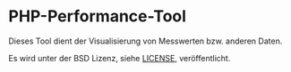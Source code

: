 PHP-Performance-Tool
===============

Dieses Tool dient der Visualisierung von Messwerten bzw. anderen Daten.

Es wird unter der BSD Lizenz, siehe [LICENSE](https://github.com/skydevment/php-performance-tool/blob/master/LICENSE.md), veröffentlicht.
